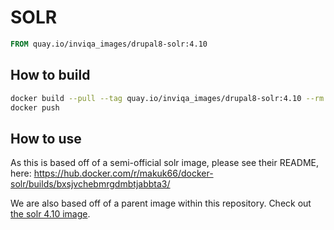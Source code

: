 # SOLR

```Dockerfile
FROM quay.io/inviqa_images/drupal8-solr:4.10
```

## How to build
```bash
docker build --pull --tag quay.io/inviqa_images/drupal8-solr:4.10 --rm .
docker push
```

## How to use

As this is based off of a semi-official solr image, please see their README, here:
https://hub.docker.com/r/makuk66/docker-solr/builds/bxsjvchebmrgdmbtjabbta3/

We are also based off of a parent image within this repository. Check out [the solr 4.10 image](../../solr/4.10).
